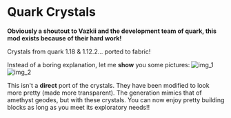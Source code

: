 # Quark Crystals
**Obviously a shoutout to Vazkii and the development team of quark, this mod exists because of their hard work!**

Crystals from quark 1.18 & 1.12.2... ported to fabric!

Instead of a boring explanation, let me **show** you some pictures:
![img_1](https://user-images.githubusercontent.com/60066663/184640495-73c962dd-5b19-43cb-a1c5-40e5812c868e.png)
![img_2](https://user-images.githubusercontent.com/60066663/184640504-923b4727-aaf1-45c1-a9a6-154263d3446b.png)


This isn't a **direct** port of the crystals. They have been modified to look more pretty (made more transparent).
The generation mimics that of amethyst geodes, but with these crystals.
You can now enjoy pretty building blocks as long as you meet its exploratory needs!!
